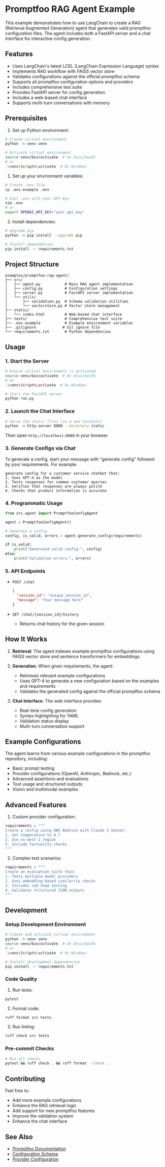 # Promptfoo RAG Agent Example

This example demonstrates how to use LangChain to create a RAG (Retrieval Augmented Generation) agent that generates valid promptfoo configuration files. The agent includes both a FastAPI server and a chat interface for interactive config generation.

## Features

- Uses LangChain's latest LCEL (LangChain Expression Language) syntax
- Implements RAG workflow with FAISS vector store
- Validates configurations against the official promptfoo schema
- Supports all promptfoo configuration options and providers
- Includes comprehensive test suite
- Provides FastAPI server for config generation
- Includes a web-based chat interface
- Supports multi-turn conversations with memory

## Prerequisites

1. Set up Python environment:

```bash
# Create virtual environment
python -m venv venv

# Activate virtual environment
source venv/bin/activate  # On Unix/macOS
# or
.\venv\Scripts\activate  # On Windows
```

1. Set up your environment variables:

```bash
# Create .env file
cp .env.example .env

# Edit .env with your API key
vim .env
# or
export OPENAI_API_KEY="your_api_key"
```

2. Install dependencies:

```bash
# Upgrade pip
python -m pip install --upgrade pip

# Install dependencies
pip install -r requirements.txt
```

## Project Structure

```
examples/promptfoo-rag-agent/
├── src/
│   ├── agent.py           # Main RAG agent implementation
│   ├── config.py          # Configuration settings
│   ├── server.py          # FastAPI server implementation
│   └── utils/
│       ├── validation.py  # Schema validation utilities
│       └── vectorstore.py # Vector store management
├── static/
│   └── index.html         # Web-based chat interface
├── tests/                 # Comprehensive test suite
├── .env.example           # Example environment variables
├── .gitignore            # Git ignore file
└── requirements.txt       # Python dependencies
```

## Usage

### 1. Start the Server

```bash
# Ensure virtual environment is activated
source venv/bin/activate  # On Unix/macOS
# or
.\venv\Scripts\activate  # On Windows

# Start the FastAPI server
python run.py
```

### 2. Launch the Chat Interface

```bash
# Serve the static files (in a new terminal)
python -m http.server 8080 --directory static
```

Then open `http://localhost:8080` in your browser.

### 3. Generate Configs via Chat

To generate a config, start your message with "generate config" followed by your requirements. For example:

```
generate config for a customer service chatbot that:
1. Uses GPT-4 as the model
2. Tests responses for common customer queries
3. Verifies that responses are always polite
4. Checks that product information is accurate
```

### 4. Programmatic Usage

```python
from src.agent import PromptfooConfigAgent

agent = PromptfooConfigAgent()

# Generate a config
config, is_valid, errors = agent.generate_config(requirements)

if is_valid:
    print("Generated valid config:", config)
else:
    print("Validation errors:", errors)
```

### 5. API Endpoints

- `POST /chat`

  ```json
  {
    "session_id": "unique_session_id",
    "message": "Your message here"
  }
  ```

- `GET /chat/{session_id}/history`
  - Returns chat history for the given session

## How It Works

1. **Retrieval**: The agent indexes example promptfoo configurations using FAISS vector store and sentence transformers for embeddings.

2. **Generation**: When given requirements, the agent:

   - Retrieves relevant example configurations
   - Uses GPT-4 to generate a new configuration based on the examples and requirements
   - Validates the generated config against the official promptfoo schema

3. **Chat Interface**: The web interface provides:
   - Real-time config generation
   - Syntax highlighting for YAML
   - Validation status display
   - Multi-turn conversation support

## Example Configurations

The agent learns from various example configurations in the promptfoo repository, including:

- Basic prompt testing
- Provider configurations (OpenAI, Anthropic, Bedrock, etc.)
- Advanced assertions and evaluations
- Tool usage and structured outputs
- Vision and multimodal examples

## Advanced Features

1. Custom provider configuration:

```python
requirements = """
Create a config using AWS Bedrock with Claude 3 Sonnet:
1. Set temperature to 0.7
2. Use us-west-2 region
3. Include factuality checks
"""
```

2. Complex test scenarios:

```python
requirements = """
Create an evaluation suite that:
1. Tests multiple model providers
2. Uses embedding-based similarity checks
3. Includes red team testing
4. Validates structured JSON outputs
"""
```

## Development

### Setup Development Environment

```bash
# Create and activate virtual environment
python -m venv venv
source venv/bin/activate  # On Unix/macOS
# or
.\venv\Scripts\activate  # On Windows

# Install development dependencies
pip install -r requirements.txt
```

### Code Quality

1. Run tests:

```bash
pytest
```

2. Format code:

```bash
ruff format src tests
```

3. Run linting:

```bash
ruff check src tests
```

### Pre-commit Checks

```bash
# Run all checks
pytest && ruff check . && ruff format --check .
```

## Contributing

Feel free to:

- Add more example configurations
- Enhance the RAG retrieval logic
- Add support for new promptfoo features
- Improve the validation system
- Enhance the chat interface

## See Also

- [Promptfoo Documentation](https://www.promptfoo.dev/docs)
- [Configuration Schema](https://www.promptfoo.dev/docs/configuration/schema)
- [Provider Configuration](https://www.promptfoo.dev/docs/providers)
